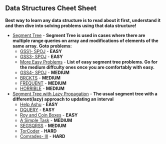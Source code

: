 ## Data Structures Cheet Sheet
**Best way to learn any data structure is to read about it first, understand it and then dive into solving problems using that data structure!**
- [Segment Tree](https://www.hackerearth.com/practice/data-structures/advanced-data-structures/segment-trees/tutorial/) - **Segment Tree is used in cases where there are multiple range queries on array and modifications of elements of the same array.**
	**Goto problems:**
	- [GSS1- SPOJ](https://www.spoj.com/problems/GSS1/) - **EASY**
	- [GSS3- SPOJ](https://www.spoj.com/problems/GSS3/) - **EASY**
	- [More Easy Problems](https://www.hackerearth.com/practice/data-structures/advanced-data-structures/segment-trees/practice-problems/?sort_by=undefined&p_level=E) - **List of easy segment tree problems. Go for the medium diffculty ones once you are comfortably with easy.**
	- [GSS4- SPOJ](https://www.spoj.com/problems/GSS4/) - **MEDIUM**
	- [BRCKTS](https://www.spoj.com/problems/BRCKTS/) - **MEDIUM**
	- [FREQUENT](https://www.spoj.com/problems/FREQUENT/) - **MEDIUM**
	- [HORRIBLE](https://www.spoj.com/problems/HORRIBLE/) - **MEDIUM**
- [Segment Tree with Lazy Propagation](https://www.hackerearth.com/practice/notes/segment-tree-and-lazy-propagation/) - **The usual segment tree with a different(lazy) approach to updating an interval**
	- [Help Ashu](https://www.hackerearth.com/practice/data-structures/advanced-data-structures/fenwick-binary-indexed-trees/practice-problems/algorithm/help-ashu-1/) - **EASY**
	- [DQUERY](https://www.spoj.com/problems/DQUERY/) - **EASY**
	- [Roy and Coin Boxes](https://www.hackerearth.com/practice/algorithms/dynamic-programming/introduction-to-dynamic-programming-1/practice-problems/algorithm/roy-and-coin-boxes-1/) - **EASY**
	- [A Simple Task](https://codeforces.com/contest/558/problem/E) - **MEDIUM**
	- [SEGSQRSS](https://www.spoj.com/problems/SEGSQRSS/) - **MEDIUM**
	- [TorCoder](https://codeforces.com/contest/240/problem/F) - **HARD**
	- [Comrades- III](https://www.hackerearth.com/practice/data-structures/advanced-data-structures/segment-trees/practice-problems/algorithm/comrades-iii/) - **HARD**
